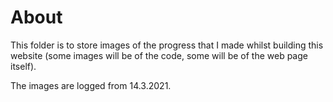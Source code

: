 <h1>About</h1>

<p>This folder is to store images of the progress that I made whilst building this website (some images will be of the code, some will be of the web page itself).

The images are logged from 14.3.2021.
</p>
